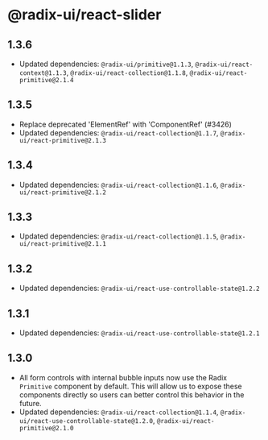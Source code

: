 # @radix-ui/react-slider

## 1.3.6

- Updated dependencies: `@radix-ui/primitive@1.1.3`, `@radix-ui/react-context@1.1.3`, `@radix-ui/react-collection@1.1.8`, `@radix-ui/react-primitive@2.1.4`

## 1.3.5

- Replace deprecated 'ElementRef' with 'ComponentRef' (#3426)
- Updated dependencies: `@radix-ui/react-collection@1.1.7`, `@radix-ui/react-primitive@2.1.3`

## 1.3.4

- Updated dependencies: `@radix-ui/react-collection@1.1.6`, `@radix-ui/react-primitive@2.1.2`

## 1.3.3

- Updated dependencies: `@radix-ui/react-collection@1.1.5`, `@radix-ui/react-primitive@2.1.1`

## 1.3.2

- Updated dependencies: `@radix-ui/react-use-controllable-state@1.2.2`

## 1.3.1

- Updated dependencies: `@radix-ui/react-use-controllable-state@1.2.1`

## 1.3.0

- All form controls with internal bubble inputs now use the Radix `Primitive` component by default. This will allow us to expose these components directly so users can better control this behavior in the future.
- Updated dependencies: `@radix-ui/react-collection@1.1.4`, `@radix-ui/react-use-controllable-state@1.2.0`, `@radix-ui/react-primitive@2.1.0`
